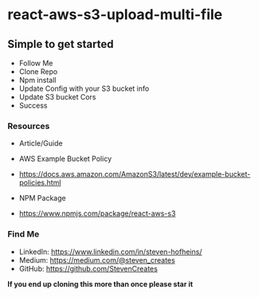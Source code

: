 # react-aws-s3-upload-multi-file

## Simple to get started
- Follow Me
- Clone Repo
- Npm install
- Update Config with your S3 bucket info
- Update S3 bucket Cors
- Success


### Resources

- Article/Guide

- AWS Example Bucket Policy
- https://docs.aws.amazon.com/AmazonS3/latest/dev/example-bucket-policies.html

- NPM Package
- https://www.npmjs.com/package/react-aws-s3


### Find Me
- LinkedIn: https://www.linkedin.com/in/steven-hofheins/
- Medium: https://medium.com/@steven_creates
- GitHub: https://github.com/StevenCreates


**If you end up cloning this more than once please star it**
